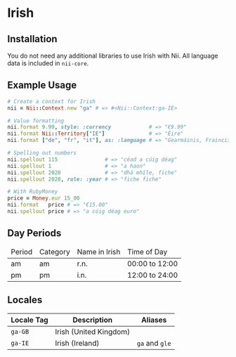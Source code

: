 <!-- This file has been generated. Source: src/docs/languages/_template.md.erb -->

# Irish

## Installation

You do not need any additional libraries to use Irish with Nii.
All language data is included in `nii-core`.

## Example Usage

``` ruby
# Create a context for Irish
nii = Nii::Context.new "ga" # => #<Nii::Context:ga-IE>

# Value formatting
nii.format 9.99, style: :currency            # => "€9.99"
nii.format Nii::Territory["IE"]              # => "Éire"
nii.format ["de", "fr", "it"], as: :language # => "Gearmáinis, Fraincis agus Iodáilis"

# Spelling out numbers
nii.spellout 115               # => "céad a cúig déag"
nii.spellout 1                 # => "a haon"
nii.spellout 2020              # => "dhá mhíle, fiche"
nii.spellout 2020, rule: :year # => "fiche fiche"

# With RubyMoney
price = Money.eur 15_00
nii.format   price # => "€15.00"
nii.spellout price # => "a cúig déag euro"
```

## Day Periods


<table>
  <thead>
    <tr>
      <td>Period</td>
      <td>Category</td>
      <td>Name in Irish</td>
      <td>Time of Day</td>
    </tr>
  </thead>
  <tbody>
    <tr>
      <td>am</td>
      <td>am</td>
      <td>r.n.</td>
      <td>00:00 to 12:00</td>
    </tr>
    <tr>
      <td>pm</td>
      <td>pm</td>
      <td>i.n.</td>
      <td>12:00 to 24:00</td>
    </tr>
  </tbody>
</table>



## Locales

<table>
  <thead>
    <tr>
      <th>Locale Tag</th>
      <th>Description</th>
      <th>Aliases</th>
    </tr>
  </thead>
  <tbody>
    <tr>
      <td><code>ga-GB</code></td>
      <td>Irish (United Kingdom)</td>
      <td></td>
    </tr>
    <tr>
      <td><code>ga-IE</code></td>
      <td>Irish (Ireland)</td>
      <td><code>ga</code> and <code>gle</code></td>
    </tr>
  </tbody>
</table>

